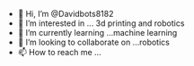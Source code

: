 - 👋 Hi, I’m @Davidbots8182
- 👀 I’m interested in ... 3d printing and robotics
- 🌱 I’m currently learning ...machine learning
- 💞️ I’m looking to collaborate on ...robotics
- 📫 How to reach me ...

<!---
Davidbots8182/Davidbots8182 is a ✨ special ✨ repository because its `README.md` (this file) appears on your GitHub profile.
You can click the Preview link to take a look at your changes.
--->

